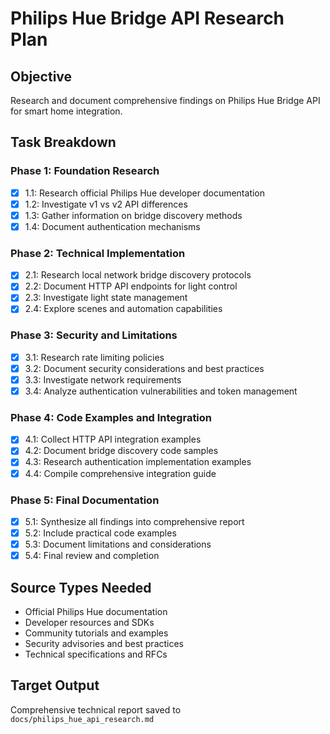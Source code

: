 # Philips Hue Bridge API Research Plan

## Objective
Research and document comprehensive findings on Philips Hue Bridge API for smart home integration.

## Task Breakdown

### Phase 1: Foundation Research
- [x] 1.1: Research official Philips Hue developer documentation
- [x] 1.2: Investigate v1 vs v2 API differences
- [x] 1.3: Gather information on bridge discovery methods
- [x] 1.4: Document authentication mechanisms

### Phase 2: Technical Implementation
- [x] 2.1: Research local network bridge discovery protocols
- [x] 2.2: Document HTTP API endpoints for light control
- [x] 2.3: Investigate light state management
- [x] 2.4: Explore scenes and automation capabilities

### Phase 3: Security and Limitations
- [x] 3.1: Research rate limiting policies
- [x] 3.2: Document security considerations and best practices
- [x] 3.3: Investigate network requirements
- [x] 3.4: Analyze authentication vulnerabilities and token management

### Phase 4: Code Examples and Integration
- [x] 4.1: Collect HTTP API integration examples
- [x] 4.2: Document bridge discovery code samples
- [x] 4.3: Research authentication implementation examples
- [x] 4.4: Compile comprehensive integration guide

### Phase 5: Final Documentation
- [x] 5.1: Synthesize all findings into comprehensive report
- [x] 5.2: Include practical code examples
- [x] 5.3: Document limitations and considerations
- [x] 5.4: Final review and completion

## Source Types Needed
- Official Philips Hue documentation
- Developer resources and SDKs
- Community tutorials and examples
- Security advisories and best practices
- Technical specifications and RFCs

## Target Output
Comprehensive technical report saved to `docs/philips_hue_api_research.md`